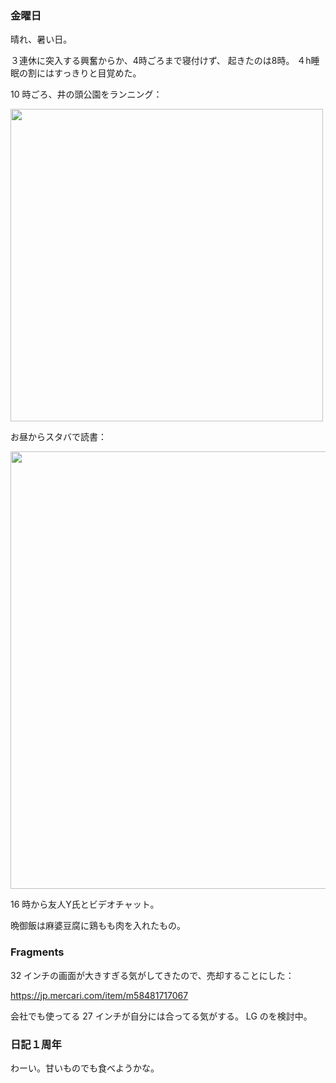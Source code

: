 ### 金曜日

晴れ、暑い日。

３連休に突入する興奮からか、4時ごろまで寝付けず、
起きたのは8時。
４h睡眠の割にはすっきりと目覚めた。

10 時ごろ、井の頭公園をランニング：

<img src="https://i.imgur.com/a4msZde.jpg" width="500">

お昼からスタバで読書：

<img src="https://i.imgur.com/qvPWwxR.jpg" width="700">

16 時から友人Y氏とビデオチャット。

晩御飯は麻婆豆腐に鶏もも肉を入れたもの。

### Fragments

32 インチの画面が大きすぎる気がしてきたので、売却することにした：

https://jp.mercari.com/item/m58481717067

会社でも使ってる 27 インチが自分には合ってる気がする。
LG のを検討中。

### 日記１周年

わーい。甘いものでも食べようかな。